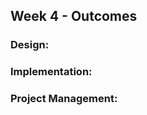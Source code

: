 <link rel="stylesheet" href="{{baseUrl}}/css/main.css">
<link rel="stylesheet" href="{{baseUrl}}/css/schedule.css">

<div class="website-content">

## Week 4 - Outcomes

<div id="main">

### Design:

<dynamic-panel type="info" src="outcome-model.md" header="**`W4.1` Can explain how models are used** :star::star::star:" no-close />

<!-- ==================================================================================================== -->

<panel type="info" header="**`W4.2` Can explain the abstraction aspect of OOP** :star::star::star:" no-close>
  <include src="../../book/oopDesign/objects/abstraction/full.md" />
</panel>

<!-- ==================================================================================================== -->

<panel type="info" header="**`W4.3` Can explain the encapsulation aspect of OOP** :star::star::star:" no-close>
  <include src="../../book/oopDesign/objects/encapsulation/full.md" />
</panel>

### Implementation:

<dynamic-panel type="danger" src="outcome-class.md" header="**`W4.4` Can implement classes** :star:" no-close no-close />

<dynamic-panel type="danger" src="outcome-classStructure.md" header="**`W4.5` Can implement basic class structures** :star:" no-close />

<dynamic-panel type="warning" src="outcome-exceptionHandling.md" header="**`W4.6` Can do exception handling in code** :star::star:" no-close />

<dynamic-panel type="info" src="outcome-enumeration.md" header="**`W4.7` Can use Java enumerations** :star::star::star:" no-close />

### Project Management:

<dynamic-panel type="danger" src="outcome-pr.md" header="**`W4.8` Can create PRs on GitHub** :star:" no-close />

</div>
</div>
